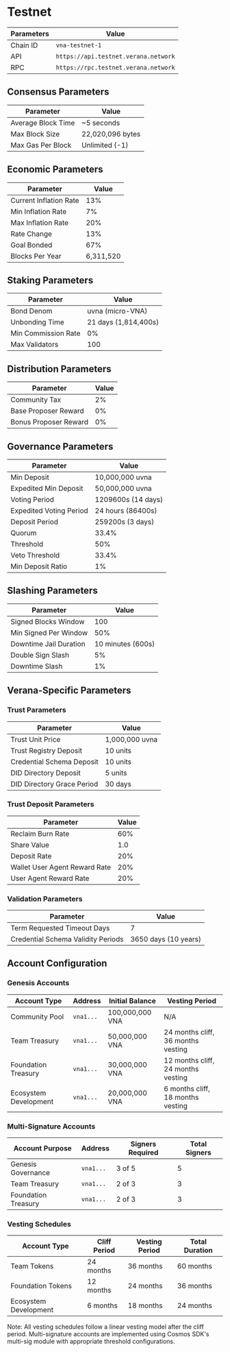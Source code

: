 # Testnet


| Parameters | Value                          |
|------------|--------------------------------|
| Chain ID  | `vna-testnet-1`               |
| API       | `https://api.testnet.verana.network` |
| RPC       | `https://rpc.testnet.verana.network` |

## Consensus Parameters

| Parameter | Value |
|-----------|-------|
| Average Block Time | ~5 seconds |
| Max Block Size | 22,020,096 bytes |
| Max Gas Per Block | Unlimited (-1) |

## Economic Parameters

| Parameter | Value |
|-----------|-------|
| Current Inflation Rate | 13% |
| Min Inflation Rate | 7% |
| Max Inflation Rate | 20% |
| Rate Change | 13% |
| Goal Bonded | 67% |
| Blocks Per Year | 6,311,520 |

## Staking Parameters

| Parameter | Value |
|-----------|-------|
| Bond Denom | uvna (micro-VNA) |
| Unbonding Time | 21 days (1,814,400s) |
| Min Commission Rate | 0% |
| Max Validators | 100 |

## Distribution Parameters

| Parameter | Value |
|-----------|-------|
| Community Tax | 2% |
| Base Proposer Reward | 0% |
| Bonus Proposer Reward | 0% |

## Governance Parameters

| Parameter | Value |
|-----------|-------|
| Min Deposit | 10,000,000 uvna |
| Expedited Min Deposit | 50,000,000 uvna |
| Voting Period | 1209600s (14 days) |
| Expedited Voting Period | 24 hours (86400s) |
| Deposit Period | 259200s (3 days) |
| Quorum | 33.4% |
| Threshold | 50% |
| Veto Threshold | 33.4% |
| Min Deposit Ratio | 1% |

## Slashing Parameters

| Parameter | Value |
|-----------|-------|
| Signed Blocks Window | 100 |
| Min Signed Per Window | 50% |
| Downtime Jail Duration | 10 minutes (600s) |
| Double Sign Slash | 5% |
| Downtime Slash | 1% |

## Verana-Specific Parameters

### Trust Parameters
| Parameter | Value |
|-----------|-------|
| Trust Unit Price | 1,000,000 uvna |
| Trust Registry Deposit | 10 units |
| Credential Schema Deposit | 10 units |
| DID Directory Deposit | 5 units |
| DID Directory Grace Period | 30 days |

### Trust Deposit Parameters
| Parameter | Value |
|-----------|-------|
| Reclaim Burn Rate | 60% |
| Share Value | 1.0 |
| Deposit Rate | 20% |
| Wallet User Agent Reward Rate | 20% |
| User Agent Reward Rate | 20% |

### Validation Parameters
| Parameter | Value |
|-----------|-------|
| Term Requested Timeout Days | 7 |
| Credential Schema Validity Periods | 3650 days (10 years) |

## Account Configuration

### Genesis Accounts
| Account Type | Address | Initial Balance | Vesting Period |
|--------------|---------|-----------------|----------------|
| Community Pool | `vna1...` | 100,000,000 VNA | N/A |
| Team Treasury | `vna1...` | 50,000,000 VNA | 24 months cliff, 36 months vesting |
| Foundation Treasury | `vna1...` | 30,000,000 VNA | 12 months cliff, 24 months vesting |
| Ecosystem Development | `vna1...` | 20,000,000 VNA | 6 months cliff, 18 months vesting |

### Multi-Signature Accounts
| Account Purpose | Address | Signers Required | Total Signers |
|-----------------|---------|------------------|---------------|
| Genesis Governance | `vna1...` | 3 of 5 | 5 |
| Team Treasury | `vna1...` | 2 of 3 | 3 |
| Foundation Treasury | `vna1...` | 2 of 3 | 3 |

### Vesting Schedules
| Account Type | Cliff Period | Vesting Period | Total Duration |
|--------------|--------------|----------------|----------------|
| Team Tokens | 24 months | 36 months | 60 months |
| Foundation Tokens | 12 months | 24 months | 36 months |
| Ecosystem Development | 6 months | 18 months | 24 months |

Note: All vesting schedules follow a linear vesting model after the cliff period. Multi-signature accounts are implemented using Cosmos SDK's multi-sig module with appropriate threshold configurations.